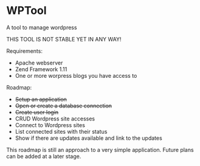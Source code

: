 WPTool
======

A tool to manage wordpress

THIS TOOL IS NOT STABLE YET IN ANY WAY!

Requirements:
* Apache webserver
* Zend Framework 1.11
* One or more worpress blogs you have access to

Roadmap:
* ~~Setup an application~~
* ~~Open or create a database connection~~
* ~~Create user login~~
* CRUD Wordpress site accesses
* Connect to Wordpress sites
* List connected sites with their status
* Show if there are updates available and link to the updates

This roadmap is still an approach to a very simple application. Future plans can be added at a later stage.